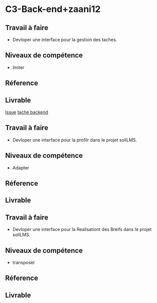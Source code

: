 # C3-Back-end+zaani12

## Travail à faire

- Devloper  une interface  pour la  gestion des taches.

## Niveaux de compétence

- Imiter

## Réference

## Livrable

[Issue](https://github.com/labs-web/prototype/issues/42)
[tache backend](https://github.com/labs-web/prototype/tree/42-gestionprojets_taskbackend1)


 
## Travail à faire

-  Devloper  une interface  pour la  profilr dans le projet soliLMS.

## Niveaux de compétence

- Adapter

## Réference

## Livrable


 
## Travail à faire

-  Devloper  une interface  pour la  Realisationt des Breifs dans le projet soliLMS.

## Niveaux de compétence

- transposer

## Réference

## Livrable
